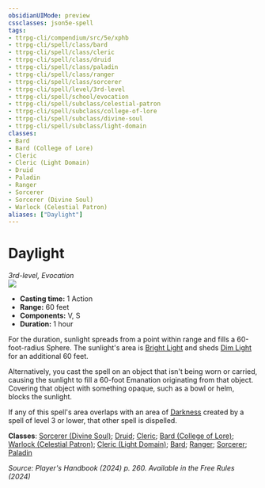 ```yaml
---
obsidianUIMode: preview
cssclasses: json5e-spell
tags:
- ttrpg-cli/compendium/src/5e/xphb
- ttrpg-cli/spell/class/bard
- ttrpg-cli/spell/class/cleric
- ttrpg-cli/spell/class/druid
- ttrpg-cli/spell/class/paladin
- ttrpg-cli/spell/class/ranger
- ttrpg-cli/spell/class/sorcerer
- ttrpg-cli/spell/level/3rd-level
- ttrpg-cli/spell/school/evocation
- ttrpg-cli/spell/subclass/celestial-patron
- ttrpg-cli/spell/subclass/college-of-lore
- ttrpg-cli/spell/subclass/divine-soul
- ttrpg-cli/spell/subclass/light-domain
classes:
- Bard
- Bard (College of Lore)
- Cleric
- Cleric (Light Domain)
- Druid
- Paladin
- Ranger
- Sorcerer
- Sorcerer (Divine Soul)
- Warlock (Celestial Patron)
aliases: ["Daylight"]
---
```

# Daylight
*3rd-level, Evocation*  
![](2-Mechanics/CLI/spells/img/daylight.webp#right)

- **Casting time:** 1 Action
- **Range:** 60 feet
- **Components:** V, S
- **Duration:** 1 hour

For the duration, sunlight spreads from a point within range and fills a 60-foot-radius Sphere. The sunlight's area is [Bright Light](2-Mechanics/CLI/rules/variant-rules/bright-light-xphb.md) and sheds [Dim Light](2-Mechanics/CLI/rules/variant-rules/dim-light-xphb.md) for an additional 60 feet.

Alternatively, you cast the spell on an object that isn't being worn or carried, causing the sunlight to fill a 60-foot Emanation originating from that object. Covering that object with something opaque, such as a bowl or helm, blocks the sunlight.

If any of this spell's area overlaps with an area of [Darkness](2-Mechanics/CLI/rules/variant-rules/darkness-xphb.md) created by a spell of level 3 or lower, that other spell is dispelled.

**Classes**: [Sorcerer (Divine Soul)](2-Mechanics/CLI/lists/list-spells-classes-sorcerer-xphb-divine-soul-xge.md "subclass=XGE;class=XPHB"); [Druid](2-Mechanics/CLI/lists/list-spells-classes-druid.md); [Cleric](2-Mechanics/CLI/lists/list-spells-classes-cleric.md); [Bard (College of Lore)](2-Mechanics/CLI/lists/list-spells-classes-bard-xphb-college-of-lore-xphb.md "subclass=XPHB;class=XPHB"); [Warlock (Celestial Patron)](2-Mechanics/CLI/lists/list-spells-classes-warlock-xphb-celestial-patron-xphb.md "subclass=XPHB;class=XPHB"); [Cleric (Light Domain)](2-Mechanics/CLI/lists/list-spells-classes-cleric-xphb-light-domain-xphb.md "subclass=XPHB;class=XPHB"); [Bard](2-Mechanics/CLI/lists/list-spells-classes-bard.md); [Ranger](2-Mechanics/CLI/lists/list-spells-classes-ranger.md); [Sorcerer](2-Mechanics/CLI/lists/list-spells-classes-sorcerer.md); [Paladin](2-Mechanics/CLI/lists/list-spells-classes-paladin.md)

*Source: Player's Handbook (2024) p. 260. Available in the Free Rules (2024)*